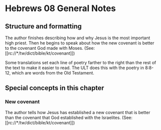 # Hebrews 08 General Notes
## Structure and formatting

The author finishes describing how and why Jesus is the most important high priest. Then he begins to speak about how the new covenant is better to the covenant God made with Moses. (See: [[rc://*/tw/dict/bible/kt/covenant]])

Some translations set each line of poetry farther to the right than the rest of the text to make it easier to read. The ULT does this with the poetry in 8:8-12, which are words from the Old Testament.

## Special concepts in this chapter

### New covenant

The author tells how Jesus has established a new covenant that is better than the covenant that God established with the Israelites. (See: [[rc://*/tw/dict/bible/kt/covenant]])